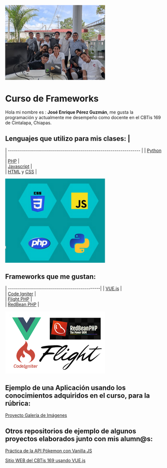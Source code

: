 <img src="/img/foto-presentacion.jpg" width="320">

# Curso de Frameworks

Hola mi nombre es : **José Enrique Pérez Guzmán**, me gusta la programación y actualmente me desempeño como docente en el CBTis 169 de Cintalapa, Chiapas. 

## Lenguajes que utilizo para mis clases: |     

| ------------------------------------------------------------------ | 
| [Python](https://www.python.org/)                                  |  
| [PHP](https://www.php.net/manual/es/intro-whatis.php)              |  
| [Javascript](https://developer.mozilla.org/es/docs/Web/JavaScript) |  
| [HTML](https://developer.mozilla.org/es/docs/Web/HTML) y [CSS](https://developer.mozilla.org/es/docs/Web/CSS) |   

<img src="/img/lenguajes.png" width="320">  

## Frameworks que me gustan:

 
| ----------------------------------------------| 
| [VUE.js](https://vuejs.org/)                  |  
| [Code Igniter](https://www.codeigniter.com/)  |  
| [Flight PHP](https://docs.flightphp.com/)     |  
| [RedBean PHP](https://redbeanphp.com/)        |   

<img src="/img/frameworks.png" width="320">

## Ejemplo de una Aplicación usando los conocimientos adquiridos en el curso, para la rúbrica:
[Proyecto Galería de Imágenes](https://github.com/jepguzman/cursoFrameworks/tree/master)

## Otros repositorios de ejemplo de algunos proyectos elaborados junto con mis alumn@s:

[Práctica de la API Pókemon con Vanilla JS](https://github.com/jepguzman/pokejs)

[Sitio WEB del CBTis 169 usando VUE.js](https://github.com/jepguzman/cbtis169/tree/master)



